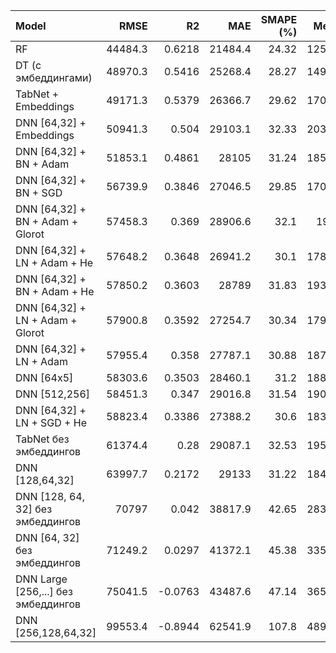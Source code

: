 | Model                               |    RMSE |      R2 |     MAE |   SMAPE (%) |   MedAE |
|:------------------------------------|--------:|--------:|--------:|------------:|--------:|
| RF                                  | 44484.3 |  0.6218 | 21484.4 |       24.32 | 12514.5 |
| DT (с эмбеддингами)                 | 48970.3 |  0.5416 | 25268.4 |       28.27 | 14970.8 |
| TabNet + Embeddings                 | 49171.3 |  0.5379 | 26366.7 |       29.62 | 17047.4 |
| DNN [64,32] + Embeddings            | 50941.3 |  0.504  | 29103.1 |       32.33 | 20343.1 |
| DNN [64,32] + BN + Adam             | 51853.1 |  0.4861 | 28105   |       31.24 | 18523.9 |
| DNN [64,32] + BN + SGD              | 56739.9 |  0.3846 | 27046.5 |       29.85 | 17030.6 |
| DNN [64,32] + BN + Adam + Glorot    | 57458.3 |  0.369  | 28906.6 |       32.1  | 19763   |
| DNN [64,32] + LN + Adam + He        | 57648.2 |  0.3648 | 26941.2 |       30.1  | 17837.7 |
| DNN [64,32] + BN + Adam + He        | 57850.2 |  0.3603 | 28789   |       31.83 | 19358.6 |
| DNN [64,32] + LN + Adam + Glorot    | 57900.8 |  0.3592 | 27254.7 |       30.34 | 17967.6 |
| DNN [64,32] + LN + Adam             | 57955.4 |  0.358  | 27787.1 |       30.88 | 18780.5 |
| DNN [64x5]                          | 58303.6 |  0.3503 | 28460.1 |       31.2  | 18813.3 |
| DNN [512,256]                       | 58451.3 |  0.347  | 29016.8 |       31.54 | 19087.2 |
| DNN [64,32] + LN + SGD + He         | 58823.4 |  0.3386 | 27388.2 |       30.6  | 18350.5 |
| TabNet без эмбеддингов              | 61374.4 |  0.28   | 29087.1 |       32.53 | 19507.6 |
| DNN [128,64,32]                     | 63997.7 |  0.2172 | 29133   |       31.22 | 18446.5 |
| DNN [128, 64, 32] без эмбеддингов   | 70797   |  0.042  | 38817.9 |       42.65 | 28399.5 |
| DNN [64, 32] без эмбеддингов        | 71249.2 |  0.0297 | 41372.1 |       45.38 | 33547.6 |
| DNN Large [256,...] без эмбеддингов | 75041.5 | -0.0763 | 43487.6 |       47.14 | 36524.2 |
| DNN [256,128,64,32]                 | 99553.4 | -0.8944 | 62541.9 |      107.8  | 48945.9 |